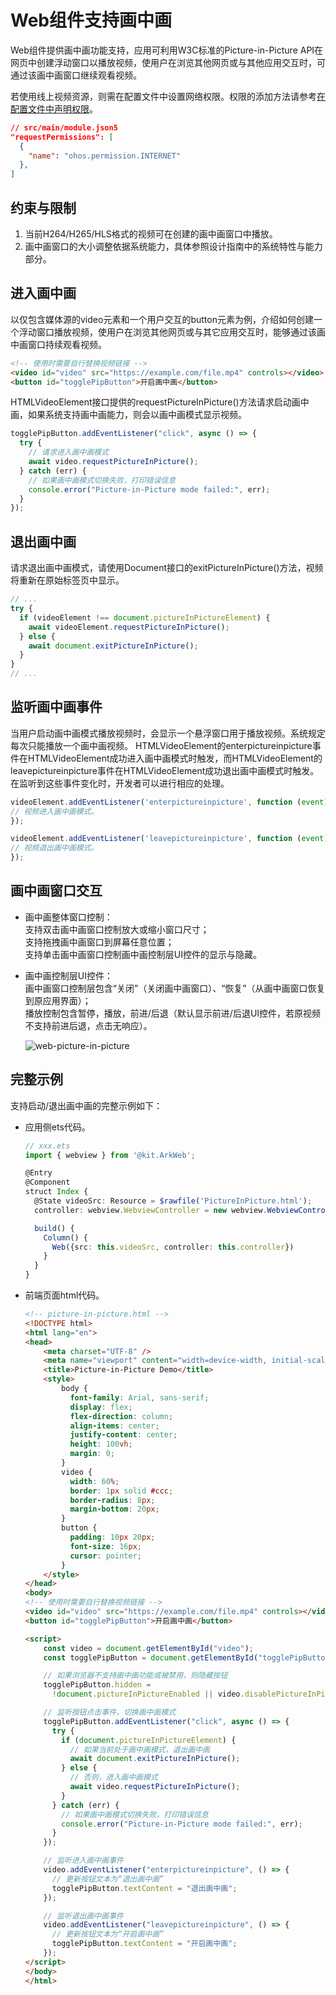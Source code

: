 # Web组件支持画中画
<!--Kit: ArkWeb-->
<!--Subsystem: Web-->
<!--Owner: @gzweioh-->
<!--Designer: @qiu-gongkai-->
<!--Tester: @ghiker-->
<!--Adviser: @HelloCrease-->
Web组件提供画中画功能支持，应用可利用W3C标准的Picture-in-Picture API在网页中创建浮动窗口以播放视频，使用户在浏览其他网页或与其他应用交互时，可通过该画中画窗口继续观看视频。  

若使用线上视频资源，则需在配置文件中设置网络权限。权限的添加方法请参考[在配置文件中声明权限](../security/AccessToken/declare-permissions.md#在配置文件中声明权限)。

```json
// src/main/module.json5
"requestPermissions": [
  {
    "name": "ohos.permission.INTERNET"
  },
]
```

## 约束与限制
1. 当前H264/H265/HLS格式的视频可在创建的画中画窗口中播放。  
2. 画中画窗口的大小调整依据系统能力，具体参照设计指南中的系统特性与能力部分。

## 进入画中画

以仅包含媒体源的video元素和一个用户交互的button元素为例，介绍如何创建一个浮动窗口播放视频，使用户在浏览其他网页或与其它应用交互时，能够通过该画中画窗口持续观看视频。

```html
<!-- 使用时需要自行替换视频链接 -->
<video id="video" src="https://example.com/file.mp4" controls></video>
<button id="togglePipButton">开启画中画</button>
```

HTMLVideoElement接口提供的requestPictureInPicture()方法请求启动画中画，如果系统支持画中画能力，则会以画中画模式显示视频。

```js
togglePipButton.addEventListener("click", async () => {
  try {
    // 请求进入画中画模式
    await video.requestPictureInPicture();
  } catch (err) {
    // 如果画中画模式切换失败，打印错误信息
    console.error("Picture-in-Picture mode failed:", err);
  }
});
```

## 退出画中画

请求退出画中画模式，请使用Document接口的exitPictureInPicture()方法，视频将重新在原始标签页中显示。

```js
// ...
try {
  if (videoElement !== document.pictureInPictureElement) {
    await videoElement.requestPictureInPicture();
  } else {
    await document.exitPictureInPicture();
  }
}
// ...
```

## 监听画中画事件

当用户启动画中画模式播放视频时，会显示一个悬浮窗口用于播放视频。系统规定每次只能播放一个画中画视频。
HTMLVideoElement的enterpictureinpicture事件在HTMLVideoElement成功进入画中画模式时触发，而HTMLVideoElement的leavepictureinpicture事件在HTMLVideoElement成功退出画中画模式时触发。
在监听到这些事件变化时，开发者可以进行相应的处理。


```js
videoElement.addEventListener('enterpictureinpicture', function (event) {
// 视频进入画中画模式。
});

videoElement.addEventListener('leavepictureinpicture', function (event) {
// 视频退出画中画模式。
});
```

## 画中画窗口交互

* 画中画整体窗口控制：  
  支持双击画中画窗口控制放大或缩小窗口尺寸；  
  支持拖拽画中画窗口到屏幕任意位置；  
  支持单击画中画窗口控制画中画控制层UI控件的显示与隐藏。  

* 画中画控制层UI控件：  
  画中画窗口控制层包含“关闭”（关闭画中画窗口）、“恢复”（从画中画窗口恢复到原应用界面）；  
  播放控制包含暂停，播放，前进/后退（默认显示前进/后退UI控件，若原视频不支持前进后退，点击无响应）。
  
  ![web-picture-in-picture](figures/web-picture-in-picture-ui.png)


## 完整示例

支持启动/退出画中画的完整示例如下：

* 应用侧ets代码。

  ```ts
  // xxx.ets
  import { webview } from '@kit.ArkWeb';

  @Entry
  @Component
  struct Index {
    @State videoSrc: Resource = $rawfile('PictureInPicture.html');
    controller: webview.WebviewController = new webview.WebviewController();

    build() {
      Column() {
        Web({src: this.videoSrc, controller: this.controller})
      }
    }
  }
  ```

* 前端页面html代码。

  ```html
  <!-- picture-in-picture.html -->
  <!DOCTYPE html>
  <html lang="en">
  <head>
      <meta charset="UTF-8" />
      <meta name="viewport" content="width=device-width, initial-scale=1.0" />
      <title>Picture-in-Picture Demo</title>
      <style>
          body {
            font-family: Arial, sans-serif;
            display: flex;
            flex-direction: column;
            align-items: center;
            justify-content: center;
            height: 100vh;
            margin: 0;
          }
          video {
            width: 60%;
            border: 1px solid #ccc;
            border-radius: 8px;
            margin-bottom: 20px;
          }
          button {
            padding: 10px 20px;
            font-size: 16px;
            cursor: pointer;
          }
      </style>
  </head>
  <body>
  <!-- 使用时需要自行替换视频链接 -->
  <video id="video" src="https://example.com/file.mp4" controls></video>
  <button id="togglePipButton">开启画中画</button>

  <script>
      const video = document.getElementById("video");
      const togglePipButton = document.getElementById("togglePipButton");

      // 如果浏览器不支持画中画功能或被禁用，则隐藏按钮
      togglePipButton.hidden =
        !document.pictureInPictureEnabled || video.disablePictureInPicture;

      // 监听按钮点击事件，切换画中画模式
      togglePipButton.addEventListener("click", async () => {
        try {
          if (document.pictureInPictureElement) {
            // 如果当前处于画中画模式，退出画中画
            await document.exitPictureInPicture();
          } else {
            // 否则，进入画中画模式
            await video.requestPictureInPicture();
          }
        } catch (err) {
          // 如果画中画模式切换失败，打印错误信息
          console.error("Picture-in-Picture mode failed:", err);
        }
      });

      // 监听进入画中画事件
      video.addEventListener("enterpictureinpicture", () => {
        // 更新按钮文本为“退出画中画”
        togglePipButton.textContent = "退出画中画";
      });

      // 监听退出画中画事件
      video.addEventListener("leavepictureinpicture", () => {
        // 更新按钮文本为“开启画中画”
        togglePipButton.textContent = "开启画中画";
      });
  </script>
  </body>
  </html>
  ```

